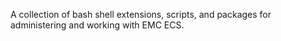 A collection of bash shell extensions, scripts, and packages for administering and working with EMC ECS.
